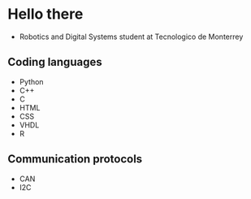 # Hello there

* Robotics and Digital Systems student at Tecnologico de Monterrey
## Coding languages
* Python
* C++
* C
* HTML
* CSS
* VHDL
* R

## Communication protocols
* CAN
* I2C


<!--
**EmSor/EmSor** is a ✨ _special_ ✨ repository because its `README.md` (this file) appears on your GitHub profile.

Here are some ideas to get you started:

- 🔭 I’m currently working on ...
- 🌱 I’m currently learning ...
- 👯 I’m looking to collaborate on ...
- 🤔 I’m looking for help with ...
- 💬 Ask me about ...
- 📫 How to reach me: ...
- 😄 Pronouns: ...
- ⚡ Fun fact: ...
-->
